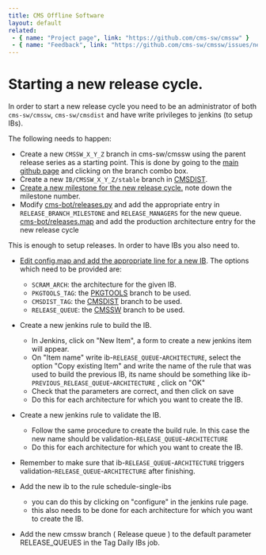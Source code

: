 ```yaml
---
title: CMS Offline Software
layout: default
related:
 - { name: "Project page", link: "https://github.com/cms-sw/cmssw" }
 - { name: "Feedback", link: "https://github.com/cms-sw/cmssw/issues/new" }
---
```

# Starting a new release cycle.

In order to start a new release cycle you need to be an administrator of both 
`cms-sw/cmssw`, `cms-sw/cmsdist` and have write privileges to jenkins (to setup IBs).

The following needs to happen:

- Create a new `CMSSW_X_Y_Z` branch in cms-sw/cmssw using the parent release
  series as a starting point. This is done by going to the [main github page](https://github.com/cms-sw/cmssw)
  and clicking on the branch combo box.
- Create a new `IB/CMSSW_X_Y_Z/stable` branch in [CMSDIST](https://github.com/cms-sw/cmsdist).
- [Create a new milestone for the new release
  cycle.](https://github.com/cms-sw/cmssw/milestones/new) note down the
  milestone number.
- Modify
  [cms-bot/releases.py](https://github.com/cms-sw/cms-bot/edit/master/releases.py)
  and add the appropriate entry in `RELEASE_BRANCH_MILESTONE` and `RELEASE_MANAGERS` for the new queue.
  [cms-bot/releases.map](https://github.com/cms-sw/cms-bot/edit/master/releases.map)
  and add the production architecture entry for the new release cycle


This is enough to setup releases. In order to have IBs you also need to.

- [Edit config.map and add the appropriate line for a new
  IB](https://github.com/cms-sw/cmsdist/edit/IB/CMSSW_7_0_X/stable/config.map).
  The options which need to be provided are:
  - `SCRAM_ARCH`: the architecture for the given IB.
  - `PKGTOOLS_TAG`: the [PKGTOOLS][] branch to be used.
  - `CMSDIST_TAG`: the [CMSDIST][] branch to be used.
  - `RELEASE_QUEUE`: the [CMSSW][] branch to be used.
  
- Create a new jenkins rule to build the IB.
  - In Jenkins, click on "New Item", a form to create a new jenkins item will appear.
  - On "Item name" write ib-`RELEASE_QUEUE`-`ARCHITECTURE`, select the option "Copy existing Item" and write the name of     the rule that was used to build the previous IB, its name should be something like ib-`PREVIOUS_RELEASE_QUEUE`-`ARCHITECTURE` , click on "OK"
  - Check that the parameters are correct, and then click on save
  - Do this for each architecture for which you want to create the IB.

- Create a new jenkins rule to validate the IB.
  - Follow the same procedure to create the build rule. In this case the new name should be validation-`RELEASE_QUEUE`-`ARCHITECTURE`
  - Do this for each architecture for which you want to create the IB.
- Remember to make sure that ib-`RELEASE_QUEUE`-`ARCHITECTURE` triggers validation-`RELEASE_QUEUE`-`ARCHITECTURE` after finishing.
- Add the new ib to the rule schedule-single-ibs
  - you can do this by clicking on "configure" in the jenkins rule page.
  - this also needs to be done for each architecture for which you want to create the IB.
- Add the new cmssw branch ( Release queue ) to the default parameter RELEASE_QUEUES in the Tag Daily IBs job.

[CMSDIST]: https://github.com/cms-sw/cmsdist
[PKGTOOLS]: https://github.com/cms-sw/pkgtools
[CMSSW]: https://github.com/cms-sw/cmssw
